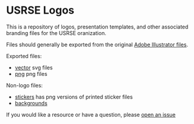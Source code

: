 # USRSE Logos

This is a repository of logos, presentation templates, and other associated
branding files for the USRSE oranization.

Files should generally be exported from the original [Adobe Illustrator files](ai_files).

Exported files:

 - [vector](vector) svg files
 - [png](png) png files
 
Non-logo files:

 - [stickers](stickers) has png versions of printed sticker files
 - [backgrounds](background)

If you would like a resource or have a question, please [open an issue](https://www.github.com/usrse/logo)
